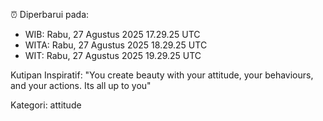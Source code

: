 ⏰ Diperbarui pada:
- WIB: Rabu, 27 Agustus 2025 17.29.25 UTC
- WITA: Rabu, 27 Agustus 2025 18.29.25 UTC
- WIT: Rabu, 27 Agustus 2025 19.29.25 UTC

Kutipan Inspiratif:
"You create beauty with your attitude, your behaviours, and your actions. Its all up to you"


Kategori: attitude

